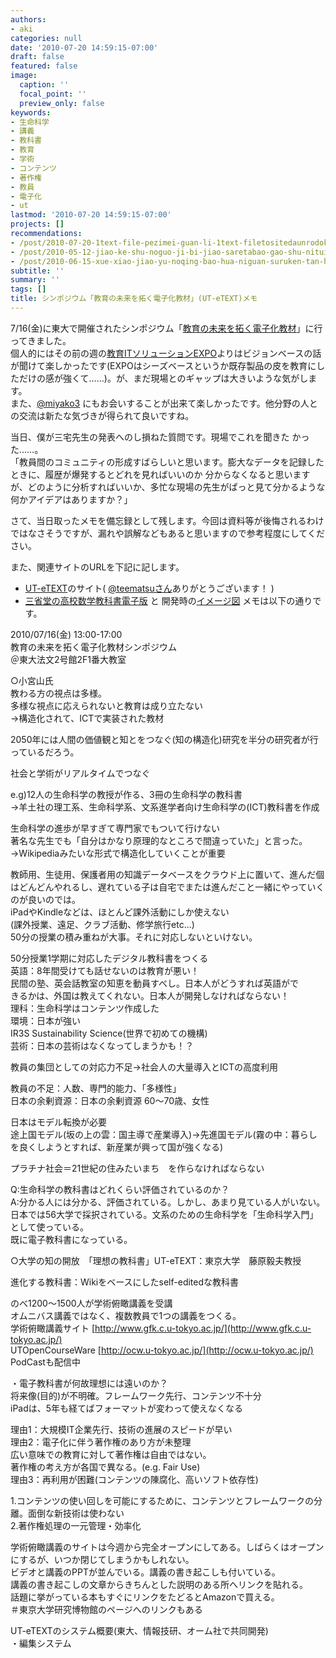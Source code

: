 ```yaml
---
authors:
- aki
categories: null
date: '2010-07-20 14:59:15-07:00'
draft: false
featured: false
image:
  caption: ''
  focal_point: ''
  preview_only: false
keywords:
- 生命科学
- 講義
- 教科書
- 教育
- 学術
- コンテンツ
- 著作権
- 教員
- 電子化
- ut
lastmod: '2010-07-20 14:59:15-07:00'
projects: []
recommendations:
- /post/2010-07-20-1text-file-pezimei-guan-li-1text-filetositedaunrodoke/
- /post/2010-05-12-jiao-ke-shu-noguo-ji-bi-jiao-saretabao-gao-shu-nituitenomemo/
- /post/2010-06-15-xue-xiao-jiao-yu-noqing-bao-hua-niguan-suruken-tan-hui-di-5hui-nomemo/
subtitle: ''
summary: ''
tags: []
title: シンポジウム「教育の未来を拓く電子化教材」(UT-eTEXT)メモ
---
```


7/16(金)に東大で開催されたシンポジウム「[教育の未来を拓く電子化教材](http://www.gfk.c.u-tokyo.ac.jp/sympo2010.html)」に行ってきました。  
個人的にはその前の週の[教育ITソリューションEXPO](http://www.edix-expo.jp/)よりはビジョンベースの話が聞けて楽しかったです(EXPOはシーズベースというか既存製品の皮を教育にしただけの感が強くて……)。が、まだ現場とのギャップは大きいような気がします。  
また、[@miyako3](http://twitter.com/miyaco3) にもお会いすることが出来て楽しかったです。他分野の人との交流は新たな気づきが得られて良いですね。

当日、僕が三宅先生の発表へのし損ねた質問です。現場でこれを聞きた かった……。  
「教員間のコミュニティの形成すばらしいと思います。膨大なデータを記録したときに、履歴が爆発するとどれを見ればいいのか 分からなくなると思いますが、どのように分析すればいいか、多忙な現場の先生がぱっと見て分かるような何かアイデアはありますか？」

さて、当日取ったメモを備忘録として残します。今回は資料等が後悔されるわけではなさそうですが、漏れや誤解などもあると思いますので参考程度にしてください。

また、関連サイトのURLを下記に記します。

- [UT-eTEXT](http://ut-etext.ocw.u-tokyo.ac.jp/page.top/)のサイト( [@teematsuさん](http://twitter.com/teematsu)ありがとうございます！ )
- [三省堂の高校数学教科書電子版](http://coref.u-tokyo.ac.jp/sanseidomt_shinsei) と 開発時の[イメージ図](http://www.crest.sist.chukyo-u.ac.jp/~crest/tools/tool3.html)
メモは以下の通りです。

2010/07/16(金) 13:00-17:00  
教育の未来を拓く電子化教材シンポジウム  
＠東大法文2号館2F1番大教室

○小宮山氏  
教わる方の視点は多様。  
多様な視点に応えられないと教育は成り立たない  
→構造化されて、ICTで実装された教材

2050年には人間の価値観と知とをつなぐ(知の構造化)研究を半分の研究者が行っているだろう。

社会と学術がリアルタイムでつなぐ

e.g)12人の生命科学の教授が作る、3冊の生命科学の教科書  
→羊土社の理工系、生命科学系、文系進学者向け生命科学の(ICT)教科書を作成

生命科学の進歩が早すぎて専門家でもついて行けない  
著名な先生でも「自分はかなり原理的なところで間違っていた」と言った。  
→Wikipediaみたいな形式で構造化していくことが重要

教師用、生徒用、保護者用の知識データベースをクラウド上に置いて、進んだ個はどんどんやれるし、遅れている子は自宅でまたは進んだこと一緒にやっていくのが良いのでは。  
iPadやKindleなどは、ほとんど課外活動にしか使えない  
(課外授業、遠足、クラブ活動、修学旅行etc...)  
50分の授業の積み重ねが大事。それに対応しないといけない。

50分授業1学期に対応したデジタル教科書をつくる  
英語：8年間受けても話せないのは教育が悪い！  
民間の塾、英会話教室の知恵を動員すべし。日本人がどうすれば英語がで  
きるかは、外国は教えてくれない。日本人が開発しなければならない！  
理科：生命科学はコンテンツ作成した  
環境：日本が強い  
IR3S Sustainability Science(世界で初めての機構)  
芸術：日本の芸術はなくなってしまうかも！？

教員の集団としての対応力不足→社会人の大量導入とICTの高度利用

教員の不足：人数、専門的能力、「多様性」  
日本の余剰資源：日本の余剰資源 60〜70歳、女性

日本はモデル転換が必要  
途上国モデル(坂の上の雲：国主導で産業導入)→先進国モデル(霧の中：暮らしを良くしようとすれば、新産業が興って国が強くなる)

プラチナ社会＝21世紀の住みたいまち　を作らなければならない

Q:生命科学の教科書はどれくらい評価されているのか？  
A:分かる人には分かる、評価されている。しかし、あまり見ている人がいない。  
日本では56大学で採択されている。文系のための生命科学を「生命科学入門」として使っている。  
既に電子教科書になっている。

○大学の知の開放　「理想の教科書」UT-eTEXT：東京大学　藤原毅夫教授

進化する教科書：Wikiをベースにしたself-editedな教科書

のべ1200〜1500人が学術俯瞰講義を受講  
オムニバス講義ではなく、複数教員で1つの講義をつくる。  
学術俯瞰講義サイト [http://www.gfk.c.u-tokyo.ac.jp/](http://www.gfk.c.u-tokyo.ac.jp/)  
UTOpenCourseWare [http://ocw.u-tokyo.ac.jp/](http://ocw.u-tokyo.ac.jp/)  
PodCastも配信中

・電子教科書が何故理想には遠いのか？  
将来像(目的)が不明確。フレームワーク先行、コンテンツ不十分  
iPadは、5年も経てばフォーマットが変わって使えなくなる

理由1：大規模IT企業先行、技術の進展のスピードが早い  
理由2：電子化に伴う著作権のあり方が未整理  
広い意味での教育に対して著作権は自由ではない。  
著作権の考え方が各国で異なる。(e.g. Fair Use)  
理由3：再利用が困難(コンテンツの陳腐化、高いソフト依存性)

1.コンテンツの使い回しを可能にするために、コンテンツとフレームワークの分離。面倒な新技術は使わない  
2.著作権処理の一元管理・効率化

学術俯瞰講義のサイトは今週から完全オープンにしてある。しばらくはオープンにするが、いつか閉じてしまうかもしれない。  
ビデオと講義のPPTが並んでいる。講義の書き起こしも付いている。  
講義の書き起こしの文章からきちんとした説明のある所へリンクを貼れる。  
話題に挙がっている本もすぐにリンクをたどるとAmazonで買える。  
＃東京大学研究博物館のページへのリンクもある

UT-eTEXTのシステム概要(東大、情報技研、オーム社で共同開発)  
・編集システム